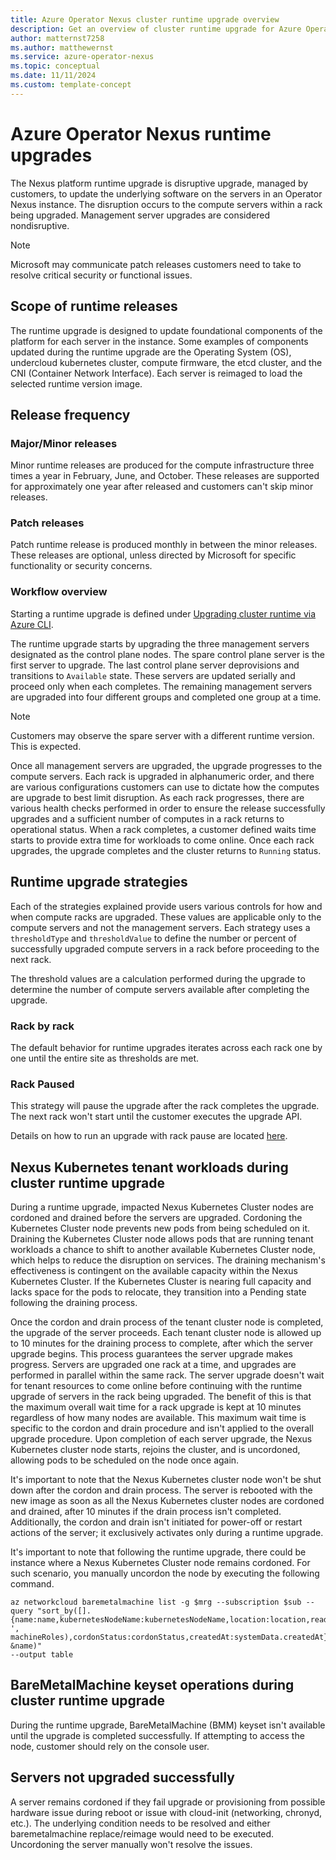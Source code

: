 ```yaml
---
title: Azure Operator Nexus cluster runtime upgrade overview
description: Get an overview of cluster runtime upgrade for Azure Operator Nexus.
author: matternst7258
ms.author: matthewernst
ms.service: azure-operator-nexus
ms.topic: conceptual
ms.date: 11/11/2024
ms.custom: template-concept
---
```


# Azure Operator Nexus runtime upgrades

The Nexus platform runtime upgrade is disruptive upgrade, managed by customers, to update the underlying software on the servers in an Operator Nexus instance. The disruption occurs to the compute servers within a rack being upgraded. Management server upgrades are considered nondisruptive.

> [!Note]
> Microsoft may communicate patch releases customers need to take to resolve critical security or functional issues. 

## Scope of runtime releases

The runtime upgrade is designed to update foundational components of the platform for each server in the instance. Some examples of components updated during the runtime upgrade are the Operating System (OS), undercloud kubernetes cluster, compute firmware, the etcd cluster, and the CNI (Container Network Interface). Each server is reimaged to load the selected runtime version image. 

## Release frequency

### Major/Minor releases

Minor runtime releases are produced for the compute infrastructure three times a year in February, June, and October. These releases are supported for approximately one year after released and customers can't skip minor releases. 

### Patch releases

Patch runtime release is produced monthly in between the minor releases. These releases are optional, unless directed by Microsoft for specific functionality or security concerns. 

### Workflow overview

Starting a runtime upgrade is defined under [Upgrading cluster runtime via Azure CLI](./howto-cluster-runtime-upgrade.md).

The runtime upgrade starts by upgrading the three management servers designated as the control plane nodes. The spare control plane server is the first server to upgrade. The last control plane server deprovisions and transitions to `Available` state. These servers are updated serially and proceed only when each completes. The remaining management servers are upgraded into four different groups and completed one group at a time. 

> [!Note]
> Customers may observe the spare server with a different runtime version. This is expected.

Once all management servers are upgraded, the upgrade progresses to the compute servers. Each rack is upgraded in alphanumeric order, and there are various configurations customers can use to dictate how the computes are upgrade to best limit disruption. As each rack progresses, there are various health checks performed in order to ensure the release successfully upgrades and a sufficient number of computes in a rack returns to operational status. When a rack completes, a customer defined waits time starts to provide extra time for workloads to come online. Once each rack upgrades, the upgrade completes and the cluster returns to `Running` status. 

## Runtime upgrade strategies

Each of the strategies explained provide users various controls for how and when compute racks are upgraded. These values are applicable only to the compute servers and not the management servers. Each strategy uses a `thresholdType` and `thresholdValue` to define the number or percent of successfully upgraded compute servers in a rack before proceeding to the next rack. 

The threshold values are a calculation performed during the upgrade to determine the number of compute servers available after completing the upgrade.

### Rack by rack

The default behavior for runtime upgrades iterates across each rack one by one until the entire site as thresholds are met.

### Rack Paused

This strategy will pause the upgrade after the rack completes the upgrade. The next rack won't start until the customer executes the upgrade API.

Details on how to run an upgrade with rack pause are located [here](./howto-cluster-runtime-upgrade-with-pauserack-strategy.md).

## Nexus Kubernetes tenant workloads during cluster runtime upgrade

During a runtime upgrade, impacted Nexus Kubernetes Cluster nodes are cordoned and drained before the servers are upgraded. Cordoning the Kubernetes Cluster node prevents new pods from being scheduled on it. Draining the Kubernetes Cluster node allows pods that are running tenant workloads a chance to shift to another available Kubernetes Cluster node, which helps to reduce the disruption on services. The draining mechanism's effectiveness is contingent on the available capacity within the Nexus Kubernetes Cluster. If the Kubernetes Cluster is nearing full capacity and lacks space for the pods to relocate, they transition into a Pending state following the draining process.

Once the cordon and drain process of the tenant cluster node is completed, the upgrade of the server proceeds. Each tenant cluster node is allowed up to 10 minutes for the draining process to complete, after which the server upgrade begins. This process guarantees the server upgrade makes progress. Servers are upgraded one rack at a time, and upgrades are performed in parallel within the same rack. The server upgrade doesn't wait for tenant resources to come online before continuing with the runtime upgrade of servers in the rack being upgraded. The benefit of this is that the maximum overall wait time for a rack upgrade is kept at 10 minutes regardless of how many nodes are available. This maximum wait time is specific to the cordon and drain procedure and isn't applied to the overall upgrade procedure. Upon completion of each server upgrade, the Nexus Kubernetes cluster node starts, rejoins the cluster, and is uncordoned, allowing pods to be scheduled on the node once again.

It's important to note that the Nexus Kubernetes cluster node won't be shut down after the cordon and drain process. The server is rebooted with the new image as soon as all the Nexus Kubernetes cluster nodes are cordoned and drained, after 10 minutes if the drain process isn't completed. Additionally, the cordon and drain isn't initiated for power-off or restart actions of the server; it exclusively activates only during a runtime upgrade.

It's important to note that following the runtime upgrade, there could be instance where a Nexus Kubernetes Cluster node remains cordoned. For such scenario, you manually uncordon the node by executing the following command.

```azurecli
az networkcloud baremetalmachine list -g $mrg --subscription $sub --query "sort_by([].{name:name,kubernetesNodeName:kubernetesNodeName,location:location,readyState:readyState,provisioningState:provisioningState,detailedStatus:detailedStatus,detailedStatusMessage:detailedStatusMessage,powerState:powerState,tags:tags.Status,machineRoles:join(', ', machineRoles),cordonStatus:cordonStatus,createdAt:systemData.createdAt}, &name)" 
--output table

```
## BareMetalMachine keyset operations during cluster runtime upgrade

During the runtime upgrade, BareMetalMachine (BMM) keyset isn't available until the upgrade is completed successfully. If attempting to access the node, customer should rely on the console user.

## Servers not upgraded successfully

A server remains cordoned if they fail upgrade or provisioning from possible hardware issue during reboot or issue with cloud-init (networking, chronyd, etc.). The underlying condition needs to be resolved and either baremetalmachine replace/reimage would need to be executed. Uncordoning the server manually won't resolve the issues.